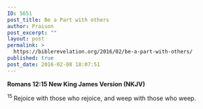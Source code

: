 ```yaml
---
ID: 5651
post_title: Be a Part with others
author: Praison
post_excerpt: ""
layout: post
permalink: >
  https://biblerevelation.org/2016/02/be-a-part-with-others/
published: true
post_date: 2016-02-08 18:07:51
---
```

<div class="version-NKJV result-text-style-normal text-html ">
<p class="passage-display"><strong><span class="passage-display-bcv">Romans 12:15
</span><span class="passage-display-version">New King James Version (NKJV)</span></strong></p>
<span id="en-NKJV-28261" class="text Rom-12-15"><sup class="versenum">15 </sup>Rejoice with those who rejoice, and weep with those who weep. </span>

</div>